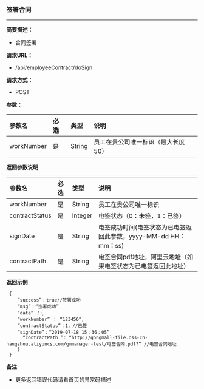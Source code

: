 ### 签署合同

---

**简要描述：**

* 合同签署

**请求URL：**

* /api/employeeContract/doSign

**请求方式：**

* POST

**参数：**

| 参数名 | 必选 | 类型 | 说明 |
| :--- | :--- | :--- | :--- |
| workNumber | 是 | String | 员工在贵公司唯一标识（最大长度50） |

**返回参数说明**

| 参数名 | 必选 | 类型 | 说明 |
| :--- | :--- |:--- | :--- |
| workNumber | 是 | String | 员工在贵公司唯一标识 |
| contractStatus | 是 | Integer | 电签状态（0：未签，1：已签） |
| signDate | 是 | String | 电签成功时间(电签状态为已电签返回此参数，yyyy-MM-dd HH：mm：ss) |
| contractPath | 是 | String | 电签合同pdf地址，阿里云地址（如果电签状态为已电签返回此地址） |


**返回示例**

```
 {
    “success”：true//签署成功
    “msg”：“签署成功”  
    “data” ：{
    “workNumber” ： “123456”，
    “contractStatus”：1，//已签
    “signDate”：“2019-07-18 15：36：05”
      “contractPath ”: “http://gongmall-file.oss-cn-hangzhou.aliyuncs.com/gmmanager-test/电签合同.pdf?” //电签合同地址 
    }
 }
```

**备注**

* 更多返回错误代码请看首页的异常码描述



